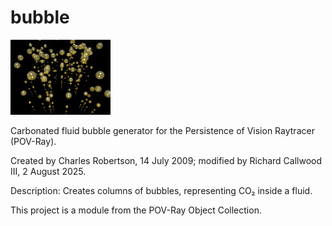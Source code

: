 # bubble

![Thumbnail](bubble_thumbnail.jpg)

Carbonated fluid bubble generator for the Persistence of Vision Raytracer (POV-Ray).

Created by Charles Robertson, 14 July 2009;
modified by Richard Callwood III, 2 August 2025.

Description: Creates columns of bubbles, representing CO₂ inside a fluid.

This project is a module from the POV-Ray Object Collection.
